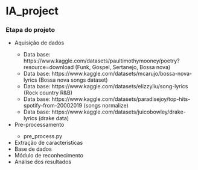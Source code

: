 # IA_project

<h3>Etapa do projeto</h3>
<ul>
  <li>Aquisição de dados</li>
    <ul>
      <li>Data base: https://www.kaggle.com/datasets/paultimothymooney/poetry?resource=download (Funk, Gospel, Sertanejo, Bossa nova)</li>
      <li>Data base: https://www.kaggle.com/datasets/mcarujo/bossa-nova-lyrics (Bossa nova songs dataset)</li>
      <li>Data base: https://www.kaggle.com/datasets/elizzyliu/song-lyrics (Rock country R&B)</li>
      <li>Data base: https://www.kaggle.com/datasets/paradisejoy/top-hits-spotify-from-20002019 (songs normalize)</li>
      <li>Data base: https://www.kaggle.com/datasets/juicobowley/drake-lyrics (drake data)</li>
    </ul>
  <li>Pre-processamento</li>
    <ul>
      <li>pre_process.py</li>
    </ul>
  <li>Extração de caracteristicas</li>
  <li>Base de dados</li>
  <li>Módulo de reconhecimento</li>
  <li>Análise dos resultados</li>
</ul>
